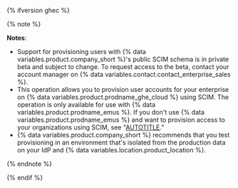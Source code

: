 {% ifversion ghec %}

{% note %}

**Notes**:

- Support for provisioning users with {% data variables.product.company_short %}'s public SCIM schema is in private beta and subject to change. To request access to the beta, contact your account manager on {% data variables.contact.contact_enterprise_sales %}.
- This operation allows you to provision user accounts for your enterprise on {% data variables.product.prodname_ghe_cloud %} using SCIM. The operation is only available for use with {% data variables.product.prodname_emus %}. If you don't use {% data variables.product.prodname_emus %} and want to provision access to your organizations using SCIM, see "[AUTOTITLE](/rest/scim/scim)."
- {% data variables.product.company_short %} recommends that you test provisioning in an environment that's isolated from the production data on your IdP and {% data variables.location.product_location %}.

{% endnote %}

{% endif %}
